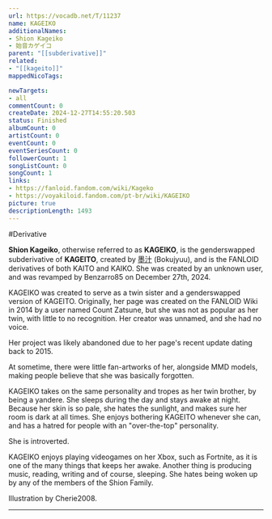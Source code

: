 ```yaml
---
url: https://vocadb.net/T/11237
name: KAGEIKO
additionalNames: 
- Shion Kageiko
- 始音カゲイコ
parent: "[[subderivative]]"
related:
- "[[kageito]]"
mappedNicoTags:

newTargets:
- all
commentCount: 0
createDate: 2024-12-27T14:55:20.503
status: Finished
albumCount: 0
artistCount: 0
eventCount: 0
eventSeriesCount: 0
followerCount: 1
songListCount: 0
songCount: 1
links: 
- https://fanloid.fandom.com/wiki/Kageko
- https://voyakiloid.fandom.com/pt-br/wiki/KAGEIKO
picture: true
descriptionLength: 1493
---
```


#Derivative

**Shion Kageiko**, otherwise referred to as **KAGEIKO**, is the genderswapped subderivative of **KAGEITO**, created by [墨汁](https://vocadb.net/Ar/23949) (Bokujyuu), and is the FANLOID derivatives of both KAITO and KAIKO. She was created by an unknown user, and was revamped by Benzarro85 on December 27th, 2024.

KAGEIKO was created to serve as a twin sister and a genderswapped version of KAGEITO. Originally, her page was created on the FANLOID Wiki in 2014 by a user named Count Zatsune, but she was not as popular as her twin, with little to no recognition. Her creator was unnamed, and she had no voice.

Her project was likely abandoned due to her page's recent update dating back to 2015.

At sometime, there were little fan-artworks of her, alongside MMD models, making people believe that she was basically forgotten.

KAGEIKO takes on the same personality and tropes as her twin brother, by being a yandere. She sleeps during the day and stays awake at night. Because her skin is so pale, she hates the sunlight, and makes sure her room is dark at all times. She enjoys bothering KAGEITO whenever she can, and has a hatred for people with an "over-the-top" personality.

She is introverted.

KAGEIKO enjoys playing videogames on her Xbox, such as Fortnite, as it is one of the many things that keeps her awake. Another thing is producing music, reading, writing and of course, sleeping. She hates being woken up by any of the members of the Shion Family.

Illustration by Cherie2008.

---

